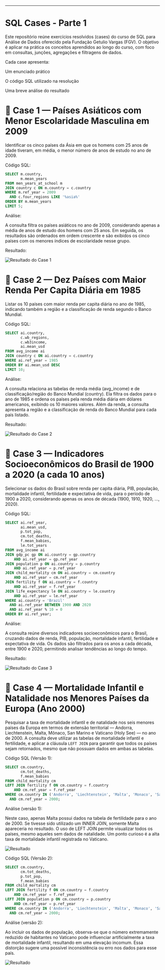 ---
# SQL Cases - Parte 1

Este repositório reúne exercícios resolvidos (cases) do curso de SQL para Análise de Dados oferecido pela Fundação Getulio Vargas (FGV). O objetivo é aplicar na prática os conceitos aprendidos ao longo do curso, com foco em consultas, junções, agregações e filtragens de dados.

Cada case apresenta:

Um enunciado prático

O código SQL utilizado na resolução

Uma breve análise do resultado


# 📌 Case 1 — Países Asiáticos com Menor Escolaridade Masculina em 2009

Identificar os cinco países da Ásia em que os homens com 25 anos de idade tiveram, em média, o menor número de anos de estudo no ano de 2009.

Código SQL:

```sql
SELECT m.country, 
       m.mean_years
FROM men_years_at_school m
JOIN country c ON m.country = c.country
WHERE m.ref_year = 2009
  AND c.four_regions LIKE '%asia%'
ORDER BY m.mean_years
LIMIT 5;
```

Análise:

A consulta filtra os países asiáticos no ano de 2009, considerando apenas a média de anos de estudo dos homens com 25 anos. Em seguida, os resultados são ordenados em ordem crescente e são exibidos os cinco países com os menores índices de escolaridade nesse grupo.

Resultado:

![Resultado do Case 1](https://github.com/user-attachments/assets/c2db2904-d3af-4a87-9dbb-34e8d131c2bb)


# 📌 Case 2 — Dez Países com Maior Renda Per Capita Diária em 1985

Listar os 10 países com maior renda per capita diária no ano de 1985, indicando também a região e a classificação de renda segundo o Banco Mundial.

Código SQL:

```sql
SELECT ai.country, 
       c.wb_regions,
       c.wb3income,
       ai.mean_usd
FROM avg_income ai 
JOIN country c ON ai.country = c.country
WHERE ai.ref_year = 1985
ORDER BY ai.mean_usd DESC
LIMIT 10;
```

Análise:

A consulta relaciona as tabelas de renda média (avg_income) e de classificação/região do Banco Mundial (country). Ela filtra os dados para o ano de 1985 e ordena os países pela renda média diária em dólares americanos, exibindo os 10 maiores valores. Além da renda, a consulta apresenta a região e a classificação de renda do Banco Mundial para cada país listado.

Resultado:

![Resultado do Case 2](https://github.com/user-attachments/assets/a5821667-7a91-4021-8809-8b73d94c65ae)


# 📌 Case 3 — Indicadores Socioeconômicos do Brasil de 1900 a 2020 (a cada 10 anos)

Selecionar os dados do Brasil sobre renda per capita diária, PIB, população, mortalidade infantil, fertilidade e expectativa de vida, para o período de 1900 a 2020, considerando apenas os anos de década (1900, 1910, 1920, ..., 2020).

Código SQL: 

```sql
SELECT ai.ref_year, 
       ai.mean_usd, 
       p.tot_pop, 
       cm.tot_deaths, 
       f.mean_babies, 
       le.tot_years
FROM avg_income ai
JOIN gdp_pc gp ON ai.country = gp.country 
    AND ai.ref_year = gp.ref_year
JOIN population p ON ai.country = p.country 
    AND ai.ref_year = p.ref_year
JOIN child_mortality cm ON ai.country = cm.country 
    AND ai.ref_year = cm.ref_year
JOIN fertility f ON ai.country = f.country 
    AND ai.ref_year = f.ref_year
JOIN life_expectancy le ON ai.country = le.country 
    AND ai.ref_year = le.ref_year
WHERE ai.country = 'Brazil'
  AND ai.ref_year BETWEEN 1900 AND 2020
  AND ai.ref_year % 10 = 0
ORDER BY ai.ref_year;
```

Análise:

A consulta reúne diversos indicadores socioeconômicos para o Brasil, cruzando dados de renda, PIB, população, mortalidade infantil, fertilidade e expectativa de vida. Os dados são filtrados para os anos a cada década, entre 1900 e 2020, permitindo analisar tendências ao longo do tempo.

Resultado:

![Resultado do Case 3](https://github.com/user-attachments/assets/3586455a-7e1a-4863-bd89-602e35def269)


# 📌 Case 4 — Mortalidade Infantil e Natalidade nos Menores Países da Europa (Ano 2000)

Pesquisar a taxa de mortalidade infantil e de natalidade nos seis menores países da Europa em termos de extensão territorial — Andorra, Liechtenstein, Malta, Mônaco, San Marino e Vaticano (Holy See) — no ano de 2000. A consulta deve utilizar as tabelas de mortalidade infantil e fertilidade, e aplicar a cláusula `LEFT JOIN` para garantir que todos os países sejam retornados, mesmo que não possuam dados em ambas as tabelas.

Código SQL (Versão 1):

```sql
SELECT cm.country,
       cm.tot_deaths,
       f.mean_babies
FROM child_mortality cm 
LEFT JOIN fertility f ON cm.country = f.country
    AND cm.ref_year = f.ref_year
WHERE cm.country IN ('Andorra', 'Liechtenstein', 'Malta', 'Monaco', 'San Marino', 'Holy See')
  AND cm.ref_year = 2000;
```

Análise (versão 1):

Neste caso, apenas Malta possui dados na tabela de fertilidade para o ano de 2000. Se tivesse sido utilizado um INNER JOIN, somente Malta apareceria no resultado. O uso de LEFT JOIN permite visualizar todos os países, mesmo aqueles sem dados de natalidade. Um ponto curioso é a alta taxa de mortalidade infantil registrada no Vaticano.

![Resultado](https://github.com/user-attachments/assets/58461621-6bfd-478c-9f6a-3ed40ec7468c)

Código SQL (Versão 2):

```sql
SELECT cm.country,
       cm.tot_deaths,
       p.tot_pop, 
       f.mean_babies
FROM child_mortality cm 
LEFT JOIN fertility f ON cm.country = f.country
    AND cm.ref_year = f.ref_year
LEFT JOIN population p ON cm.country = p.country
    AND cm.ref_year = p.ref_year
WHERE cm.country IN ('Andorra', 'Liechtenstein', 'Malta', 'Monaco', 'San Marino', 'Holy See')
  AND cm.ref_year = 2000;
```

Análise (versão 2):

Ao incluir os dados de população, observa-se que o número extremamente reduzido de habitantes no Vaticano pode influenciar artificialmente a taxa de mortalidade infantil, resultando em uma elevação incomum. Essa distorção sugere uma possível inconsistência ou erro nos dados para esse país.

![Resultado](https://github.com/user-attachments/assets/403ccebd-cbe3-4653-9f70-9bfde5b04131)













